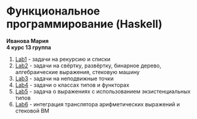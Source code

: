 # Функциональное программирование (Haskell)

**Иванова Мария**  
**4 курс 13 группа**

1. [Lab1](https://github.com/MaryIv76/functional_programming_2023/tree/main/Lab1) - задачи на рекурсию и списки
2. [Lab2](https://github.com/MaryIv76/functional_programming_2023/tree/main/Lab2) - задачи на свёртку, развёртку, бинарное дерево, алгебраические выражения, стековую машину
3. [Lab3](https://github.com/MaryIv76/functional_programming_2023/tree/main/Lab3) - задачи на неподвижные точки
4. [Lab4](https://github.com/MaryIv76/functional_programming_2023/tree/main/Lab4) - задачи о классах типов и функторах
5. [Lab5](https://github.com/MaryIv76/functional_programming_2023/tree/main/Lab5) - задача о выражениях с использованием экзистенциальных типов
6. [Lab6](https://github.com/MaryIv76/functional_programming_2023/tree/main/Lab6) - интеграция транслятора арифметических выражений и стековой ВМ
